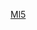 [Ml5](https://colab.research.google.com/drive/14jwY2G1XFw7Xa9AAxMEPqSiwXzhEFlxj?hl=ru_RU#scrollTo=7jwfPeAO-QqF)
